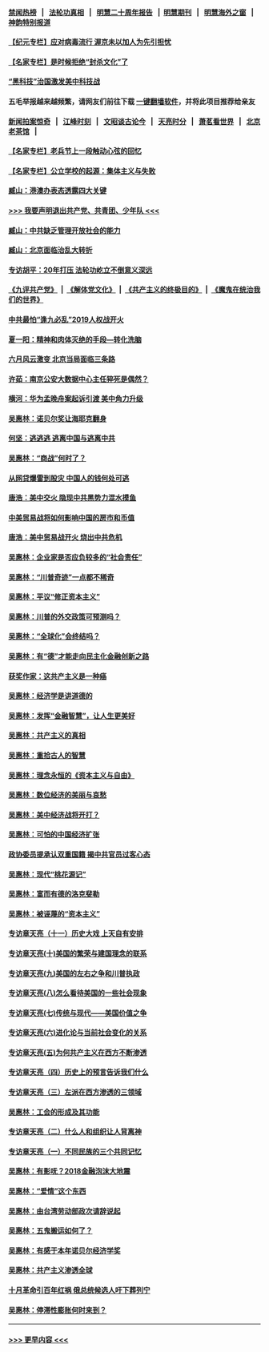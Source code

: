 #### [禁闻热榜](热点新闻.md?=0)  &nbsp;&nbsp;|&nbsp;&nbsp; [法轮功真相](https://github.com/gfw-breaker/truth/blob/master/README.md?=0) &nbsp;&nbsp;|&nbsp;&nbsp; [明慧二十周年报告](https://github.com/gfw-breaker/mh-reports/blob/master/README.md?=0) &nbsp;&nbsp;|&nbsp;&nbsp;[明慧期刊](https://github.com/gfw-breaker/mh-qikan) &nbsp;&nbsp;|&nbsp;&nbsp; [明慧海外之窗](https://github.com/gfw-breaker/mh-news/blob/master/README.md?=0) &nbsp;&nbsp;|&nbsp;&nbsp; [神韵特别报道](https://github.com/gfw-breaker/mh-news/blob/master/shenyun.md?=0)
#### [【纪元专栏】应对病毒流行 渥京未以加人为先引担忧](../pages/nsc423/n11875714.md?t=03151631) 
#### [【名家专栏】是时候拒绝“封杀文化”了](../pages/nsc423/n11814093.md?t=03151631) 
#### [“黑科技”治国激发美中科技战](../pages/nsc423/n11638056.md?t=03151631) 
#### 五毛举报越来越频繁，请网友们前往下载 [一键翻墙软件](https://github.com/gfw-breaker/ssr-accounts)，并将此项目推荐给亲友
#### [新闻拍案惊奇](https://github.com/gfw-breaker/banned-news/blob/master/pages/link4.md) &nbsp;&nbsp;|&nbsp;&nbsp; [江峰时刻](https://github.com/gfw-breaker/banned-news/blob/master/pages/link4.md) &nbsp;&nbsp;|&nbsp;&nbsp; [文昭谈古论今](https://github.com/gfw-breaker/banned-news/blob/master/pages/link4.md) &nbsp;&nbsp;|&nbsp;&nbsp; [天亮时分](https://github.com/gfw-breaker/banned-news/blob/master/pages/link4.md) &nbsp;&nbsp;|&nbsp;&nbsp; [萧茗看世界](https://github.com/gfw-breaker/banned-news/blob/master/pages/link4.md) &nbsp;&nbsp;|&nbsp;&nbsp; [北京老茶馆](https://github.com/gfw-breaker/banned-news/blob/master/pages/link4.md) &nbsp;&nbsp;|&nbsp;&nbsp; 
#### [【名家专栏】老兵节上一段触动心弦的回忆](../pages/nsc423/n11646016.md?t=03151631) 
#### [【名家专栏】公立学校的起源：集体主义与失败](../pages/nsc423/n11601833.md?t=03151631) 
#### [臧山：港澳办表态透露四大关键](../pages/nsc423/n11421628.md?t=03151631) 
#### [>>> 我要声明退出共产党、共青团、少年队 <<<](https://github.com/begood0513/goodnews/blob/master/quit/letter.md) 
#### [臧山：中共缺乏管理开放社会的能力](../pages/nsc423/n11407457.md?t=03151631) 
#### [臧山：北京面临治乱大转折](../pages/nsc423/n11406895.md?t=03151631) 
#### [专访胡平：20年打压 法轮功屹立不倒意义深远](../pages/nsc423/n11398800.md?t=03151631) 
#### [《九评共产党》](https://github.com/begood0513/9ping.md/blob/master/README.md) &nbsp;|&nbsp; [《解体党文化》](../../../../jtdwh.md/blob/master/README.md)  &nbsp;|&nbsp; [《共产主义的终极目的》](../../../../gczydzjmd.md/blob/master/README.md) &nbsp;|&nbsp; [《魔鬼在统治我们的世界》](../../../../mgztzwmdsj.md/blob/master/README.md) 
#### [中共最怕“逢九必乱”2019人权战开火](../pages/nsc423/n11385248.md?t=03151631) 
#### [夏一阳：精神和肉体灭绝的手段—转化洗脑](../pages/nsc423/n11368250.md?t=03151631) 
#### [六月风云激变 北京当局面临三条路](../pages/nsc423/n11313668.md?t=03151631) 
#### [许茹：南京公安大数据中心主任猝死是偶然？](../pages/nsc423/n11064744.md?t=03151631) 
#### [横河：华为孟晚舟案起诉引渡 美中角力升级](../pages/nsc423/n11027230.md?t=03151631) 
#### [吴惠林：诺贝尔奖让海耶克翻身](../pages/nsc423/n10890049.md?t=03151631) 
#### [何坚：逃逃逃 逃离中国与逃离中共](../pages/nsc423/n10592891.md?t=03151631) 
#### [吴惠林：“商战”何时了？](../pages/nsc423/n10573558.md?t=03151631) 
#### [从网贷爆雷到股灾 中国人的钱何处可逃](../pages/nsc423/n10572800.md?t=03151631) 
#### [唐浩：美中交火 隐现中共黑势力混水摸鱼](../pages/nsc423/n10544040.md?t=03151631) 
#### [中美贸易战将如何影响中国的房市和币值](../pages/nsc423/n10543697.md?t=03151631) 
#### [唐浩：美中贸易战开火 烧出中共危机](../pages/nsc423/n10540126.md?t=03151631) 
#### [吴惠林：企业家是否应负较多的“社会责任”](../pages/nsc423/n10535022.md?t=03151631) 
#### [吴惠林：“川普奇迹”一点都不稀奇](../pages/nsc423/n10512808.md?t=03151631) 
#### [吴惠林：平议“修正资本主义”](../pages/nsc423/n10495724.md?t=03151631) 
#### [吴惠林：川普的外交政策可预测吗？](../pages/nsc423/n10462387.md?t=03151631) 
#### [吴惠林：“全球化”会终结吗？](../pages/nsc423/n10452838.md?t=03151631) 
#### [吴惠林：有“德”才能走向民主化金融创新之路](../pages/nsc423/n10432292.md?t=03151631) 
#### [获奖作家：这共产主义是一种癌](../pages/nsc423/n10431541.md?t=03151631) 
#### [吴惠林：经济学是讲道德的](../pages/nsc423/n10398014.md?t=03151631) 
#### [吴惠林：发挥“金融智慧”，让人生更美好](../pages/nsc423/n10375019.md?t=03151631) 
#### [吴惠林：共产主义的真相](../pages/nsc423/n10351394.md?t=03151631) 
#### [吴惠林：重拾古人的智慧](../pages/nsc423/n10337691.md?t=03151631) 
#### [吴惠林：理念永恒的《资本主义与自由》](../pages/nsc423/n10316274.md?t=03151631) 
#### [吴惠林：数位经济的美丽与哀愁](../pages/nsc423/n10292946.md?t=03151631) 
#### [吴惠林：美中经济战将开打？](../pages/nsc423/n10258825.md?t=03151631) 
#### [吴惠林：可怕的中国经济扩张](../pages/nsc423/n10219147.md?t=03151631) 
#### [政协委员提承认双重国籍 揭中共官员过客心态](../pages/nsc423/n10208809.md?t=03151631) 
#### [吴惠林：现代“桃花源记”](../pages/nsc423/n10185234.md?t=03151631) 
#### [吴惠林：富而有德的洛克斐勒](../pages/nsc423/n10142264.md?t=03151631) 
#### [吴惠林：被诬蔑的“资本主义”](../pages/nsc423/n10124816.md?t=03151631) 
#### [专访章天亮（十一）历史大戏 上天自有安排](../pages/nsc423/n10094905.md?t=03151631) 
#### [专访章天亮(十)美国的繁荣与建国理念的联系](../pages/nsc423/n10094899.md?t=03151631) 
#### [专访章天亮(九)美国的左右之争和川普执政](../pages/nsc423/n10094889.md?t=03151631) 
#### [专访章天亮(八)怎么看待美国的一些社会现象](../pages/nsc423/n10094857.md?t=03151631) 
#### [专访章天亮(七)传统与现代——美国价值之争](../pages/nsc423/n10093140.md?t=03151631) 
#### [专访章天亮(六)进化论与当前社会变化的关系](../pages/nsc423/n10092036.md?t=03151631) 
#### [专访章天亮(五)为何共产主义在西方不断渗透](../pages/nsc423/n10083620.md?t=03151631) 
#### [专访章天亮（四）历史上的预言告诉我们什么](../pages/nsc423/n10083606.md?t=03151631) 
#### [专访章天亮（三）左派在西方渗透的三领域](../pages/nsc423/n10081115.md?t=03151631) 
#### [吴惠林：工会的形成及其功能](../pages/nsc423/n10080633.md?t=03151631) 
#### [专访章天亮（二）什么人和组织让人背离神](../pages/nsc423/n10076637.md?t=03151631) 
#### [专访章天亮（一）不同民族的三个共同记忆](../pages/nsc423/n10074188.md?t=03151631) 
#### [吴惠林：有影呒？2018金融泡沫大地震](../pages/nsc423/n10040534.md?t=03151631) 
#### [吴惠林：“爱情”这个东西](../pages/nsc423/n10019423.md?t=03151631) 
#### [吴惠林：由台湾劳动部政次请辞说起](../pages/nsc423/n9979679.md?t=03151631) 
#### [吴惠林：五鬼搬运如何了？](../pages/nsc423/n9925338.md?t=03151631) 
#### [吴惠林：有感于本年诺贝尔经济学奖](../pages/nsc423/n9871883.md?t=03151631) 
#### [吴惠林：共产主义渗透全球](../pages/nsc423/n9812748.md?t=03151631) 
#### [十月革命引百年红祸 俄总统候选人吁下葬列宁](../pages/nsc423/n9810182.md?t=03151631) 
#### [吴惠林：停滞性膨胀何时来到？](../pages/nsc423/n9764136.md?t=03151631) 

----
#### [ >>> 更早内容 <<< ](../indexes/nsc423-earlier.md)
